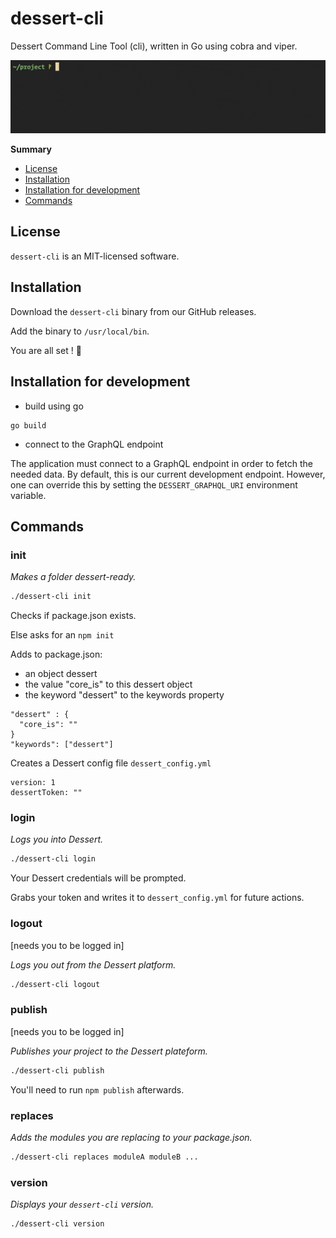 # dessert-cli

Dessert Command Line Tool (cli), written in Go using cobra and viper.

![](./res/readme.gif)

**Summary**
   * [License](#license)
   * [Installation](#installation)
   * [Installation for development](#installation-for-development)
   * [Commands](#commands)

## License

`dessert-cli` is an MIT-licensed software.

## Installation

Download the `dessert-cli` binary from our GitHub releases.

Add the binary to `/usr/local/bin`.

You are all set ! 🍰

## Installation for development

* build using go

```
go build
```

* connect to the GraphQL endpoint

The application must connect to a GraphQL endpoint in order to fetch
the needed data. By default, this is our current development endpoint.
However, one can override this by setting the `DESSERT_GRAPHQL_URI` environment
variable.


## Commands

### **init**

*Makes a folder dessert-ready.*

```bash
./dessert-cli init
```

Checks if package.json exists.

Else asks for an `npm init`

Adds to package.json:

- an object dessert
- the value "core_is" to this dessert object
- the keyword "dessert" to the keywords property

```
"dessert" : {
  "core_is": ""
}
"keywords": ["dessert"]
```

Creates a Dessert config file `dessert_config.yml`

```
version: 1
dessertToken: ""
```

### **login**

*Logs you into Dessert.*

```bash
./dessert-cli login
```

Your Dessert credentials will be prompted.

Grabs your token and writes it to `dessert_config.yml` for future actions.

### **logout**

[needs you to be logged in]

*Logs you out from the Dessert platform.*

```bash
./dessert-cli logout
```

### **publish**

[needs you to be logged in]

*Publishes your project to the Dessert plateform.*

```bash
./dessert-cli publish
```
 
You'll need to run `npm publish` afterwards.

### **replaces**

*Adds the modules you are replacing to your package.json.*

```bash
./dessert-cli replaces moduleA moduleB ...
```

### **version**

*Displays your `dessert-cli` version.*

```bash
./dessert-cli version
```